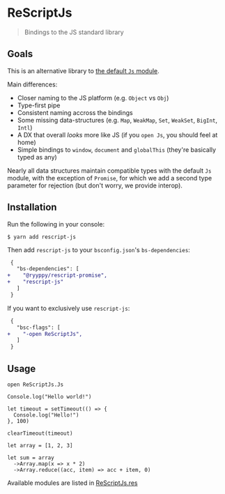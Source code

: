 # ReScriptJs

> Bindings to the JS standard library

## Goals

This is an alternative library to [the default `Js` module](https://rescript-lang.org/docs/manual/latest/api/js).

Main differences:

- Closer naming to the JS platform (e.g. `Object` vs `Obj`)
- Type-first pipe
- Consistent naming accross the bindings
- Some missing data-structures (e.g. `Map`, `WeakMap`, `Set`, `WeakSet`, `BigInt`, `Intl`)
- A DX that overall _looks_ more like JS (if you `open Js`, you should feel at home)
- Simple bindings to `window`, `document` and `globalThis` (they're basically typed as any)

Nearly all data structures maintain compatible types with the default `Js` module, with the exception of `Promise`, for which we add a second type parameter for rejection (but don't worry, we provide interop).

## Installation

Run the following in your console:

```console
$ yarn add rescript-js
```

Then add `rescript-js` to your `bsconfig.json`'s `bs-dependencies`:

```diff
 {
   "bs-dependencies": [
+    "@ryyppy/rescript-promise",
+    "rescript-js"
   ]
 }
```

If you want to exclusively use `rescript-js`:

```diff
 {
   "bsc-flags": [
+    "-open ReScriptJs",
   ]
 }
```

## Usage

```rescript
open ReScriptJs.Js

Console.log("Hello world!")

let timeout = setTimeout(() => {
  Console.log("Hello!")
}, 100)

clearTimeout(timeout)

let array = [1, 2, 3]

let sum = array
  ->Array.map(x => x * 2)
  ->Array.reduce((acc, item) => acc + item, 0)
```

Available modules are listed in [ReScriptJs.res](./src/ReScriptJs.res)
